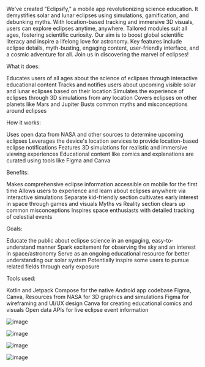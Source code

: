 We've created "Eclipsify," a mobile app revolutionizing science education. It demystifies solar and lunar eclipses using simulations, gamification, and debunking myths. With location-based tracking and immersive 3D visuals, 
users can explore eclipses anytime, anywhere. Tailored modules suit all ages, fostering scientific curiosity. Our aim is to boost global scientific literacy and inspire a lifelong love for astronomy. Key features include eclipse details, 
myth-busting, engaging content, user-friendly interface, and a cosmic adventure for all. Join us in discovering the marvel of eclipses!

What it does:

Educates users of all ages about the science of eclipses through interactive educational content
Tracks and notifies users about upcoming visible solar and lunar eclipses based on their location
Simulates the experience of eclipses through 3D simulations from any location
Covers eclipses on other planets like Mars and Jupiter
Busts common myths and misconceptions around eclipses

How it works:

Uses open data from NASA and other sources to determine upcoming eclipses
Leverages the device's location services to 
provide location-based eclipse notifications
Features 3D simulations for realistic and immersive viewing experiences
Educational content like comics and explanations are curated using tools like Figma and Canva

Benefits:

Makes comprehensive eclipse information accessible on mobile for the first time
Allows users to experience and learn about eclipses anywhere via interactive simulations
Separate kid-friendly section cultivates early interest in space through games and visuals
Myths vs Reality section clears up common misconceptions
Inspires space enthusiasts with detailed tracking of celestial events

Goals:

Educate the public about eclipse science in an engaging, easy-to-understand manner
Spark excitement for observing the sky and an interest in space/astronomy
Serve as an ongoing educational resource for better understanding our solar system
Potentially inspire some users to pursue related fields through early exposure

Tools used:

Kotlin and Jetpack Compose for the native Android app codebase
Figma, Canva, Resources from NASA for 3D graphics and simulations
Figma for wireframing and UI/UX design
Canva for creating educational comics and visuals
Open data APIs for live eclipse event information


![image](https://github.com/user-attachments/assets/f0b6c0e0-80db-49f3-a1be-eeea5bbce49b)

![image](https://github.com/user-attachments/assets/6242a182-7042-4ca1-9886-3d27adc0f0ea)


![image](https://github.com/user-attachments/assets/5c0e9f91-3736-4421-8a4d-fc7af914a40e)

![image](https://github.com/user-attachments/assets/ca18b56e-d1de-4c03-97a9-bfd364986f74)

